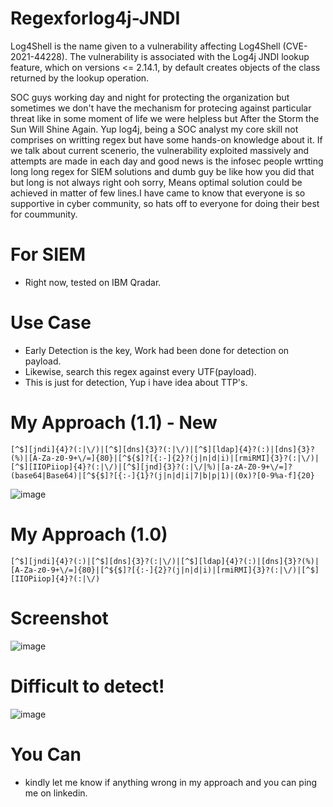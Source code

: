 # Regexforlog4j-JNDI
Log4Shell is the name given to a vulnerability affecting Log4Shell (CVE-2021-44228). The vulnerability is associated with the Log4j JNDI lookup feature, which on versions <= 2.14.1, by default creates objects of the class returned by the lookup operation. 

SOC guys working day and night for protecting the organization but sometimes we don't have the mechanism for protecing against particular threat like in some moment of life we were helpless but After the Storm the Sun Will Shine Again.
Yup log4j, being a SOC analyst my core skill not comprises on writting regex but have some hands-on knowledge about it. If we talk about current scenerio, the vulnerability exploited massively and attempts are made in each day and good news is the infosec people wrtting long long regex for SIEM solutions and dumb guy be like how you did that but long is not always right ooh sorry, Means optimal solution could be achieved in matter of few lines.I have came to know that everyone is so supportive in cyber community, so hats off to everyone for doing their best for coummunity.    

# For SIEM
- Right now, tested on IBM Qradar.

# Use Case
- Early Detection is the key, Work had been done for detection on payload.
- Likewise, search this regex against every UTF(payload). 
- This is just for detection, Yup i have idea about TTP's.

# My Approach (1.1) - New  
	[^$][jndi]{4}?(:|\/)|[^$][dns]{3}?(:|\/)|[^$][ldap]{4}?(:)|[dns]{3}?(%)|[A-Za-z0-9+\/=]{80}|[^${$]?[{:-]{2}?(j|n|d|i)|[rmiRMI]{3}?(:|\/)|[^$][IIOPiiop]{4}?(:|\/)|[^$][jnd]{3}?(:|\/|%)|[a-zA-Z0-9+\/=]?(base64|Base64)|[^${$]?[{:-]{1}?(j|n|d|i|7|b|p|1)|(0x)?[0-9%a-f]{20}
![image](https://user-images.githubusercontent.com/70237548/147309743-14ac1511-bd62-42d2-b59c-3e17e01141f5.png)

# My Approach (1.0)  
	[^$][jndi]{4}?(:)|[^$][dns]{3}?(:|\/)|[^$][ldap]{4}?(:)|[dns]{3}?(%)|[A-Za-z0-9+\/=]{80}|[^${$]?[{:-]{2}?(j|n|d|i)|[rmiRMI]{3}?(:|\/)|[^$][IIOPiiop]{4}?(:|\/)
 
# Screenshot
![image](https://user-images.githubusercontent.com/70237548/147303519-86aa8beb-9055-42b5-9a54-4679438b7871.png)

# Difficult to detect!
![image](https://user-images.githubusercontent.com/70237548/147303622-d107bfb8-5d85-44c1-8140-6b3eb0ee1f77.png)

# You Can
- kindly let me know if anything wrong in my approach and you can ping me on linkedin.
